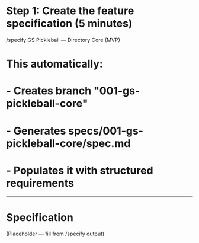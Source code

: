 # Step 1: Create the feature specification (5 minutes)
/specify GS Pickleball — Directory Core (MVP)

# This automatically:
# - Creates branch "001-gs-pickleball-core"
# - Generates specs/001-gs-pickleball-core/spec.md
# - Populates it with structured requirements

---

# Specification

(Placeholder — fill from /specify output)